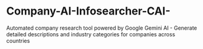 # Company-AI-Infosearcher-CAI-
Automated company research tool powered by Google Gemini AI - Generate detailed descriptions and industry categories for companies across countries

